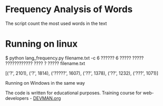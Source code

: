# Frequency Analysis of Words

The script count the most used words in the text

# Running on linux
$ python lang_frequency.py filename.txt -c 6
?????? 6 ????? ????? ???????????? ???? ? ????? filename.txt

[('?', 2101),
 ('?', 1814),
 ('?????', 1607),
 ('??', 1378),
 ('??', 1232),
 ('???', 1071)]


Running on Windows in the same way

The code is written for educational purposes. Training course for web-developers - [DEVMAN.org](https://devman.org)
